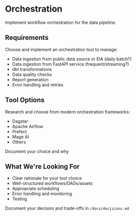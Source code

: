 # Orchestration

Implement workflow orchestration for the data pipeline.

## Requirements

Choose and implement an orchestration tool to manage:
- Data ingestion from public data source or EIA (daily batch?)
- Data ingestion from FastAPI service (frequent/streaming?)
- dbt transformations
- Data quality checks
- Report generation
- Error handling and retries

## Tool Options

Research and choose from modern orchestration frameworks:
- Dagster
- Apache Airflow
- Prefect
- Mage AI
- Others

Document your choice and why

## What We're Looking For

- Clear rationale for your tool choice
- Well-structured workflows/DAGs/assets
- Appropriate scheduling
- Error handling and monitoring
- Testing

Document your decision and trade-offs in `/docs/decisions.md`
